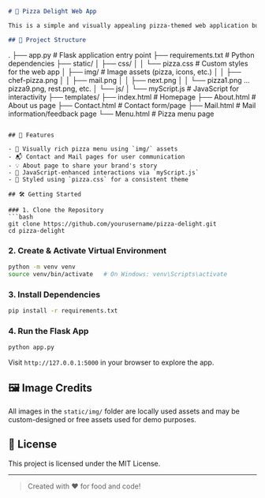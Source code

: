 
```markdown
# 🍕 Pizza Delight Web App

This is a simple and visually appealing pizza-themed web application built with **Flask** for the backend and **HTML, CSS, JavaScript** for the frontend. The website features various pages like Home, About, Menu, Mail, and Contact, using rich imagery and interactivity.

## 📁 Project Structure

```
.
├── app.py                      # Flask application entry point
├── requirements.txt           # Python dependencies
├── static/
│   ├── css/
│   │   └── pizza.css          # Custom styles for the web app
│   ├── img/                   # Image assets (pizza, icons, etc.)
│   │   ├── chef-pizza.png
│   │   ├── mail.png
│   │   ├── next.png
│   │   └── pizza1.png ... pizza9.png, rest.png, etc.
│   └── js/
│       └── myScript.js        # JavaScript for interactivity
├── templates/
   ├── index.html             # Homepage
   ├── About.html             # About us page
   ├── Contact.html           # Contact form/page
   ├── Mail.html              # Mail information/feedback page
   └── Menu.html              # Pizza menu page

```

## 🚀 Features

- 🍕 Visually rich pizza menu using `img/` assets
- 📬 Contact and Mail pages for user communication
- 💡 About page to share your brand's story
- 🧭 JavaScript-enhanced interactions via `myScript.js`
- 🎨 Styled using `pizza.css` for a consistent theme

## 🛠️ Getting Started

### 1. Clone the Repository
```bash
git clone https://github.com/yourusername/pizza-delight.git
cd pizza-delight
```

### 2. Create & Activate Virtual Environment
```bash
python -m venv venv
source venv/bin/activate   # On Windows: venv\Scripts\activate
```

### 3. Install Dependencies
```bash
pip install -r requirements.txt
```

### 4. Run the Flask App
```bash
python app.py
```

Visit `http://127.0.0.1:5000` in your browser to explore the app.

## 🖼️ Image Credits

All images in the `static/img/` folder are locally used assets and may be custom-designed or free assets used for demo purposes.

## 📄 License

This project is licensed under the MIT License.

---

> Created with ❤️ for food and code!
```
